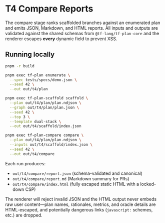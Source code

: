 # T4 Compare Reports

The compare stage ranks scaffolded branches against an enumerated plan and emits JSON, Markdown, and HTML reports. All inputs and outputs are validated against the shared schemas from `@tf-lang/tf-plan-core` and the renderer escapes **every** dynamic field to prevent XSS.

## Running locally

```bash
pnpm -r build

pnpm exec tf-plan enumerate \
  --spec tests/specs/demo.json \
  --seed 42 \
  --out out/t4/plan

pnpm exec tf-plan-scaffold scaffold \
  --plan out/t4/plan/plan.ndjson \
  --graph out/t4/plan/plan.json \
  --seed 42 \
  --top 3 \
  --template dual-stack \
  --out out/t4/scaffold/index.json

pnpm exec tf-plan-compare compare \
  --plan out/t4/plan/plan.ndjson \
  --inputs out/t4/scaffold/index.json \
  --seed 42 \
  --out out/t4/compare
```

Each run produces:

* `out/t4/compare/report.json` (schema-validated and canonical)
* `out/t4/compare/report.md` (Markdown summary for PRs)
* `out/t4/compare/index.html` (fully escaped static HTML with a locked-down CSP)

The renderer will reject invalid JSON and the HTML output never embeds raw user content—plan names, rationales, metrics, and oracle details are HTML-escaped, and potentially dangerous links (`javascript:` schemes, etc.) are dropped.
